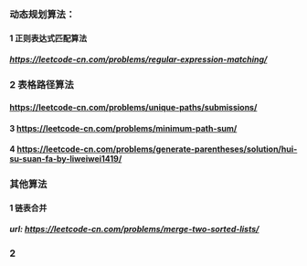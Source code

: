 ### 动态规划算法：
#### 1 正则表达式匹配算法
##### https://leetcode-cn.com/problems/regular-expression-matching/
### 2 表格路径算法
#### https://leetcode-cn.com/problems/unique-paths/submissions/
#### 3 https://leetcode-cn.com/problems/minimum-path-sum/
#### 4 https://leetcode-cn.com/problems/generate-parentheses/solution/hui-su-suan-fa-by-liweiwei1419/

### 其他算法
#### 1 链表合并
##### url: https://leetcode-cn.com/problems/merge-two-sorted-lists/
### 2 

